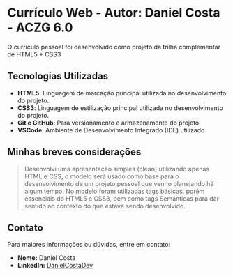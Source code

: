 # Currículo Web - Autor: Daniel Costa - ACZG 6.0

O currículo pessoal foi desenvolvido como projeto da trilha complementar de HTML5 + CSS3

## Tecnologias Utilizadas

- **HTML5**: Linguagem de marcação principal utilizada no desenvolvimento do projeto.
- **CSS3**: Linguagem de estilização principal utilizada no desenvolvimento do projeto.
- **Git e GitHub**: Para versionamento e armazenamento do projeto
- **VSCode**: Ambiente de Desenvolvimento Integrado (IDE) utilizado.

## Minhas breves considerações

> Desenvolvi uma apresentação simples (clean) utilizando apenas HTML e CSS, o modelo será usado como base para o desenvolvimento de um projeto pessoal que venho planejando há algum tempo.
> No modelo foram utilizadas tags básicas, porém essenciais do HTML5 e CSS3, bem como tags Semânticas para dar sentido ao contexto do que estava sendo desenvolvido.

## Contato

Para maiores informações ou dúvidas, entre em contato:

- **Nome:** Daniel Costa
- **LinkedIn:** [DanielCostaDev](https://www.linkedin.com/in/danielcostadev)
